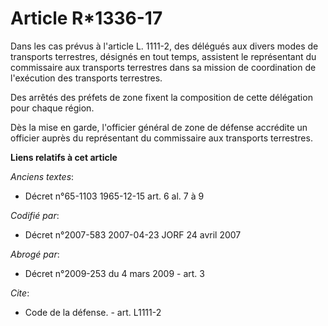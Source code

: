 # Article R*1336-17

Dans les cas prévus à l'article L. 1111-2, des délégués aux divers modes de transports terrestres, désignés en tout temps,
assistent le représentant du commissaire aux transports terrestres dans sa mission de coordination de l'exécution des
transports terrestres. 

Des arrêtés des préfets de zone fixent la composition de cette délégation pour chaque région. 

Dès la mise en garde, l'officier général de zone de défense accrédite un officier auprès du représentant du commissaire aux
transports terrestres.

**Liens relatifs à cet article**

_Anciens textes_:

  - Décret n°65-1103 1965-12-15 art. 6 al. 7 à 9

_Codifié par_:

  - Décret n°2007-583 2007-04-23 JORF 24 avril 2007

_Abrogé par_:

  - Décret n°2009-253 du 4 mars 2009 - art. 3

_Cite_:

  - Code de la défense. - art. L1111-2
